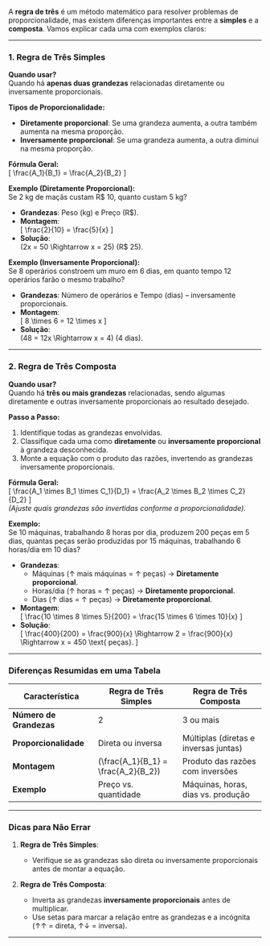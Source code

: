 A **regra de três** é um método matemático para resolver problemas de proporcionalidade, mas existem diferenças importantes entre a **simples** e a **composta**. Vamos explicar cada uma com exemplos claros:

---

### **1. Regra de Três Simples**
**Quando usar?**  
Quando há **apenas duas grandezas** relacionadas diretamente ou inversamente proporcionais.

**Tipos de Proporcionalidade:**
- **Diretamente proporcional**: Se uma grandeza aumenta, a outra também aumenta na mesma proporção.
- **Inversamente proporcional**: Se uma grandeza aumenta, a outra diminui na mesma proporção.

**Fórmula Geral:**  
\[
\frac{A_1}{B_1} = \frac{A_2}{B_2}
\]

**Exemplo (Diretamente Proporcional):**  
Se 2 kg de maçãs custam R$ 10, quanto custam 5 kg?  
- **Grandezas**: Peso (kg) e Preço (R$).  
- **Montagem**:  
  \[
  \frac{2}{10} = \frac{5}{x}
  \]  
- **Solução**:  
  \(2x = 50 \Rightarrow x = 25\) (R$ 25).

**Exemplo (Inversamente Proporcional):**  
Se 8 operários constroem um muro em 6 dias, em quanto tempo 12 operários farão o mesmo trabalho?  
- **Grandezas**: Número de operários e Tempo (dias) – inversamente proporcionais.  
- **Montagem**:  
  \[
  8 \times 6 = 12 \times x
  \]  
- **Solução**:  
  \(48 = 12x \Rightarrow x = 4\) (4 dias).

---

### **2. Regra de Três Composta**
**Quando usar?**  
Quando há **três ou mais grandezas** relacionadas, sendo algumas diretamente e outras inversamente proporcionais ao resultado desejado.

**Passo a Passo:**  
1. Identifique todas as grandezas envolvidas.  
2. Classifique cada uma como **diretamente** ou **inversamente proporcional** à grandeza desconhecida.  
3. Monte a equação com o produto das razões, invertendo as grandezas inversamente proporcionais.  

**Fórmula Geral:**  
\[
\frac{A_1 \times B_1 \times C_1}{D_1} = \frac{A_2 \times B_2 \times C_2}{D_2}
\]  
*(Ajuste quais grandezas são invertidas conforme a proporcionalidade).*

**Exemplo:**  
Se 10 máquinas, trabalhando 8 horas por dia, produzem 200 peças em 5 dias, quantas peças serão produzidas por 15 máquinas, trabalhando 6 horas/dia em 10 dias?  
- **Grandezas**:  
  - Máquinas (↑ mais máquinas = ↑ peças) → **Diretamente proporcional**.  
  - Horas/dia (↑ horas = ↑ peças) → **Diretamente proporcional**.  
  - Dias (↑ dias = ↑ peças) → **Diretamente proporcional**.  
- **Montagem**:  
  \[
  \frac{10 \times 8 \times 5}{200} = \frac{15 \times 6 \times 10}{x}
  \]  
- **Solução**:  
  \[
  \frac{400}{200} = \frac{900}{x} \Rightarrow 2 = \frac{900}{x} \Rightarrow x = 450 \text{ peças}.
  \]

---

### **Diferenças Resumidas em uma Tabela**
| **Característica**       | **Regra de Três Simples**            | **Regra de Três Composta**            |  
|--------------------------|--------------------------------------|---------------------------------------|  
| **Número de Grandezas**  | 2                                    | 3 ou mais                             |  
| **Proporcionalidade**    | Direta ou inversa                    | Múltiplas (diretas e inversas juntas) |  
| **Montagem**             | \(\frac{A_1}{B_1} = \frac{A_2}{B_2}\) | Produto das razões com inversões      |  
| **Exemplo**              | Preço vs. quantidade                 | Máquinas, horas, dias vs. produção    |  

---

### **Dicas para Não Errar**
1. **Regra de Três Simples**:  
   - Verifique se as grandezas são direta ou inversamente proporcionais antes de montar a equação.  

2. **Regra de Três Composta**:  
   - Inverta as grandezas **inversamente proporcionais** antes de multiplicar.  
   - Use setas para marcar a relação entre as grandezas e a incógnita (↑↑ = direta, ↑↓ = inversa).  

---
